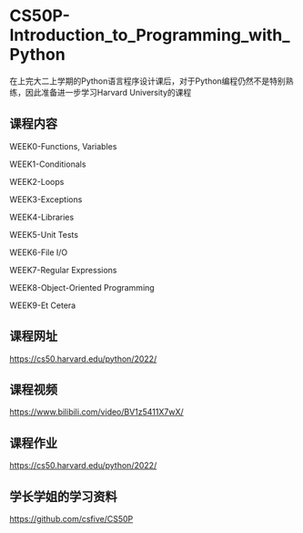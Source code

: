 # CS50P-Introduction_to_Programming_with_Python
在上完大二上学期的Python语言程序设计课后，对于Python编程仍然不是特别熟练，因此准备进一步学习Harvard University的课程

## 课程内容
WEEK0-Functions, Variables

WEEK1-Conditionals

WEEK2-Loops

WEEK3-Exceptions

WEEK4-Libraries

WEEK5-Unit Tests

WEEK6-File I/O

WEEK7-Regular Expressions

WEEK8-Object-Oriented Programming

WEEK9-Et Cetera


## 课程网址
https://cs50.harvard.edu/python/2022/

## 课程视频
https://www.bilibili.com/video/BV1z5411X7wX/

## 课程作业
https://cs50.harvard.edu/python/2022/

## 学长学姐的学习资料
https://github.com/csfive/CS50P
